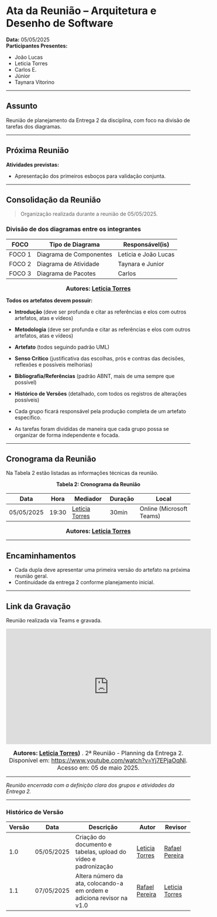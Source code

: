 # Ata da Reunião – Arquitetura e Desenho de Software

**Data:** 05/05/2025  
**Participantes Presentes:**
- João Lucas 
- Leticia Torres 
- Carlos E.  
- Júnior  
- Taynara Vitorino

---

## Assunto

Reunião de planejamento da Entrega 2 da disciplina, com foco na divisão de tarefas dos diagramas.

---

## Próxima Reunião

**Atividades previstas:**
- Apresentação dos primeiros esboços para validação conjunta.

---

## Consolidação da Reunião

> Organização realizada durante a reunião de 05/05/2025.

### Divisão de dos diagramas entre os integrantes 

| FOCO   | Tipo de Diagrama        | Responsável(is)        |
|--------|--------------------------|-------------------------|
| FOCO 1 | Diagrama de Componentes  | Leticia e João Lucas    |
| FOCO 2 | Diagrama de Atividade    | Taynara e Junior        |
| FOCO 3 | Diagrama de Pacotes      | Carlos                  |

<font size="3"><p style="text-align: center"><b>Autores: [Leticia Torres](https://github.com/leticiatmartins)</b></p></font>

</div>

**Todos os artefatos devem possuir:**

- **Introdução** (deve ser profunda e citar as referências e elos com outros artefatos, atas e vídeos)
- **Metodologia** (deve ser profunda e citar as referências e elos com outros artefatos, atas e vídeos)
- **Artefato** (todos seguindo padrão UML)
- **Senso Crítico** (justificativa das escolhas, prós e contras das decisões, reflexões e possíveis melhorias)
- **Bibliografia/Referências** (padrão ABNT, mais de uma sempre que possível)
- **Histórico de Versões** (detalhado, com todos os registros de alterações possíveis)

- Cada grupo ficará responsável pela produção completa de um artefato específico.
- As tarefas foram divididas de maneira que cada grupo possa se organizar de forma independente e focada.

---

## Cronograma da Reunião

Na Tabela 2 estão listadas as informações técnicas da reunião.

<div align="center">

**Tabela 2: Cronograma da Reunião**

| Data       | Hora  | Mediador              | Duração | Local                  |
|------------|-------|------------------------|---------|------------------------|
| 05/05/2025 | 19:30 | [Leticia Torres](https://github.com/leticiatmartins) | 30min    | Online (Microsoft Teams) |

<font size="3"><p style="text-align: center"><b>Autores: [Leticia Torres](https://github.com/leticiatmartins)</b></p></font>

</div>

---

## Encaminhamentos 
- Cada dupla deve apresentar uma primeira versão do artefato na próxima reunião geral.  
- Continuidade da entrega 2 conforme planejamento inicial.

---

## Link da Gravação

Reunião realizada via Teams e gravada. 

<div style="text-align: center">

<iframe width="560" height="315" src="https://www.youtube.com/embed/mWvrULE9dWA?si=z2iGWKEuvlqI6EFu" title="YouTube video player" frameborder="0" allow="accelerometer; autoplay; clipboard-write; encrypted-media; gyroscope; picture-in-picture; web-share" referrerpolicy="strict-origin-when-cross-origin" allowfullscreen></iframe>

<font size="3"><p style="text-align: center"><b>Autores: [Leticia Torres](https://github.com/leticiatmartins))</b> . 2ª Reunião - Planning da Entrega 2. Disponível em: <a href="https://www.youtube.com/watch?v=Yj7EPjaOqNI">https://www.youtube.com/watch?v=Yj7EPjaOqNI</a>. Acesso em: 05 de maio 2025.</p></font>

</div>

---

_Reunião encerrada com a definição clara dos grupos e atividades da Entrega 2._

---

### Histórico de Versão

| Versão | Data       | Descrição                                      | Autor               | Revisor            |
|--------|------------|------------------------------------------------|---------------------|--------------------|
| 1.0    | 05/05/2025 | Criação do documento e tabelas, upload do vídeo e padronização | [Leticia Torres](https://github.com/leticiatmartins)   | [Rafael Pereira](https://github.com/rafgpereira)  |
| 1.1    | 07/05/2025 | Altera número da ata, colocando-a em ordem e adiciona revisor na v1.0 |  [Rafael Pereira](https://github.com/rafgpereira)  |[Leticia Torres](https://github.com/leticiatmartins)   |
